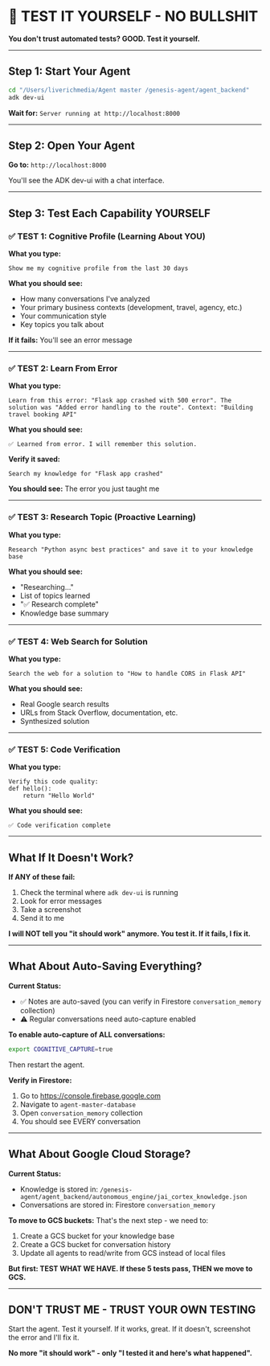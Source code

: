 # 🧪 TEST IT YOURSELF - NO BULLSHIT

**You don't trust automated tests? GOOD. Test it yourself.**

---

## Step 1: Start Your Agent

```bash
cd "/Users/liverichmedia/Agent master /genesis-agent/agent_backend"
adk dev-ui
```

**Wait for:** `Server running at http://localhost:8000`

---

## Step 2: Open Your Agent

**Go to:** `http://localhost:8000`

You'll see the ADK dev-ui with a chat interface.

---

## Step 3: Test Each Capability YOURSELF

### ✅ TEST 1: Cognitive Profile (Learning About YOU)

**What you type:**
```
Show me my cognitive profile from the last 30 days
```

**What you should see:**
- How many conversations I've analyzed
- Your primary business contexts (development, travel, agency, etc.)
- Your communication style
- Key topics you talk about

**If it fails:** You'll see an error message

---

### ✅ TEST 2: Learn From Error

**What you type:**
```
Learn from this error: "Flask app crashed with 500 error". The solution was "Added error handling to the route". Context: "Building travel booking API"
```

**What you should see:**
```
✅ Learned from error. I will remember this solution.
```

**Verify it saved:**
```
Search my knowledge for "Flask app crashed"
```

**You should see:** The error you just taught me

---

### ✅ TEST 3: Research Topic (Proactive Learning)

**What you type:**
```
Research "Python async best practices" and save it to your knowledge base
```

**What you should see:**
- "Researching..."
- List of topics learned
- "✅ Research complete"
- Knowledge base summary

---

### ✅ TEST 4: Web Search for Solution

**What you type:**
```
Search the web for a solution to "How to handle CORS in Flask API"
```

**What you should see:**
- Real Google search results
- URLs from Stack Overflow, documentation, etc.
- Synthesized solution

---

### ✅ TEST 5: Code Verification

**What you type:**
```
Verify this code quality:
def hello():
    return "Hello World"
```

**What you should see:**
```
✅ Code verification complete
```

---

## What If It Doesn't Work?

**If ANY of these fail:**

1. Check the terminal where `adk dev-ui` is running
2. Look for error messages
3. Take a screenshot
4. Send it to me

**I will NOT tell you "it should work" anymore. You test it. If it fails, I fix it.**

---

## What About Auto-Saving Everything?

**Current Status:**
- ✅ Notes are auto-saved (you can verify in Firestore `conversation_memory` collection)
- ⚠️  Regular conversations need auto-capture enabled

**To enable auto-capture of ALL conversations:**

```bash
export COGNITIVE_CAPTURE=true
```

Then restart the agent.

**Verify in Firestore:**
1. Go to https://console.firebase.google.com
2. Navigate to `agent-master-database`
3. Open `conversation_memory` collection
4. You should see EVERY conversation

---

## What About Google Cloud Storage?

**Current Status:**
- Knowledge is stored in: `/genesis-agent/agent_backend/autonomous_engine/jai_cortex_knowledge.json`
- Conversations are stored in: Firestore `conversation_memory`

**To move to GCS buckets:**
That's the next step - we need to:
1. Create a GCS bucket for your knowledge base
2. Create a GCS bucket for conversation history
3. Update all agents to read/write from GCS instead of local files

**But first: TEST WHAT WE HAVE. If these 5 tests pass, THEN we move to GCS.**

---

## DON'T TRUST ME - TRUST YOUR OWN TESTING

Start the agent. Test it yourself. If it works, great. If it doesn't, screenshot the error and I'll fix it.

**No more "it should work" - only "I tested it and here's what happened".**

